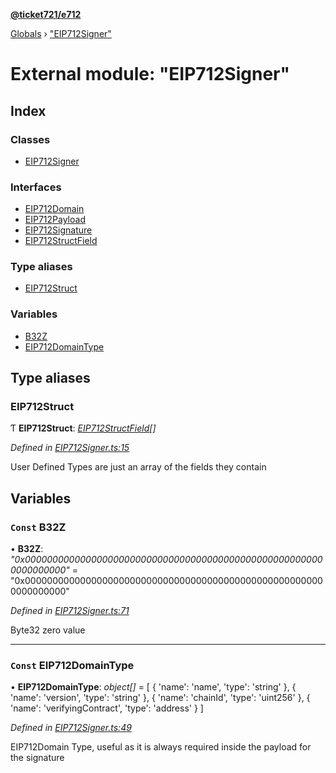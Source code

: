 **[@ticket721/e712](../README.md)**

[Globals](../globals.md) › ["EIP712Signer"](_eip712signer_.md)

# External module: "EIP712Signer"

## Index

### Classes

* [EIP712Signer](../classes/_eip712signer_.eip712signer.md)

### Interfaces

* [EIP712Domain](../interfaces/_eip712signer_.eip712domain.md)
* [EIP712Payload](../interfaces/_eip712signer_.eip712payload.md)
* [EIP712Signature](../interfaces/_eip712signer_.eip712signature.md)
* [EIP712StructField](../interfaces/_eip712signer_.eip712structfield.md)

### Type aliases

* [EIP712Struct](_eip712signer_.md#eip712struct)

### Variables

* [B32Z](_eip712signer_.md#const-b32z)
* [EIP712DomainType](_eip712signer_.md#const-eip712domaintype)

## Type aliases

###  EIP712Struct

Ƭ **EIP712Struct**: *[EIP712StructField](../interfaces/_eip712signer_.eip712structfield.md)[]*

*Defined in [EIP712Signer.ts:15](https://github.com/ticket721/env/blob/f8a7220/packages/e712/sources/EIP712Signer.ts#L15)*

User Defined Types are just an array of the fields they contain

## Variables

### `Const` B32Z

• **B32Z**: *"0x0000000000000000000000000000000000000000000000000000000000000000"* = "0x0000000000000000000000000000000000000000000000000000000000000000"

*Defined in [EIP712Signer.ts:71](https://github.com/ticket721/env/blob/f8a7220/packages/e712/sources/EIP712Signer.ts#L71)*

Byte32 zero value

___

### `Const` EIP712DomainType

• **EIP712DomainType**: *object[]* =  [
    {
        'name': 'name',
        'type': 'string'
    },
    {
        'name': 'version',
        'type': 'string'
    },
    {
        'name': 'chainId',
        'type': 'uint256'
    },
    {
        'name': 'verifyingContract',
        'type': 'address'
    }
]

*Defined in [EIP712Signer.ts:49](https://github.com/ticket721/env/blob/f8a7220/packages/e712/sources/EIP712Signer.ts#L49)*

EIP712Domain Type, useful as it is always required inside the payload for the signature